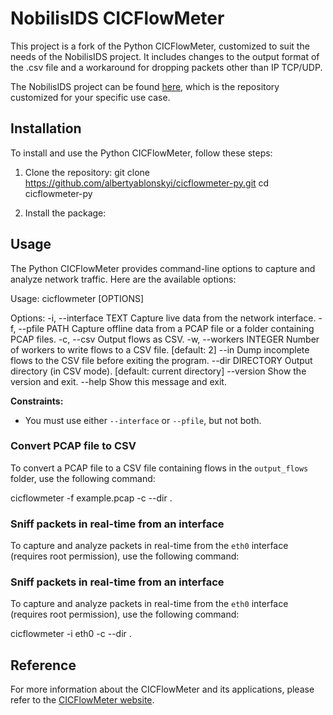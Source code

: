 # NobilisIDS CICFlowMeter

This project is a fork of the Python CICFlowMeter, customized to suit the needs of the NobilisIDS project. It includes changes to the output format of the .csv file and a workaround for dropping packets other than IP TCP/UDP.

The NobilisIDS project can be found [here](https://github.com/albertyablonskyi/NobilisIDS.git), which is the repository customized for your specific use case.

## Installation

To install and use the Python CICFlowMeter, follow these steps:

1. Clone the repository:
git clone https://github.com/albertyablonskyi/cicflowmeter-py.git
cd cicflowmeter-py

2. Install the package:

## Usage

The Python CICFlowMeter provides command-line options to capture and analyze network traffic. Here are the available options:

Usage: cicflowmeter [OPTIONS]

Options:
-i, --interface TEXT Capture live data from the network interface.
-f, --pfile PATH Capture offline data from a PCAP file or a folder containing PCAP files.
-c, --csv Output flows as CSV.
-w, --workers INTEGER Number of workers to write flows to a CSV file. [default: 2]
--in Dump incomplete flows to the CSV file before exiting the program.
--dir DIRECTORY Output directory (in CSV mode). [default: current directory]
--version Show the version and exit.
--help Show this message and exit.

**Constraints:**
- You must use either `--interface` or `--pfile`, but not both.

### Convert PCAP file to CSV

To convert a PCAP file to a CSV file containing flows in the `output_flows` folder, use the following command:

cicflowmeter -f example.pcap -c --dir .

### Sniff packets in real-time from an interface

To capture and analyze packets in real-time from the `eth0` interface (requires root permission), use the following command:

### Sniff packets in real-time from an interface

To capture and analyze packets in real-time from the `eth0` interface (requires root permission), use the following command:

cicflowmeter -i eth0 -c --dir .

## Reference

For more information about the CICFlowMeter and its applications, please refer to the [CICFlowMeter website](https://www.unb.ca/cic/research/applications.html#CICFlowMeter).


